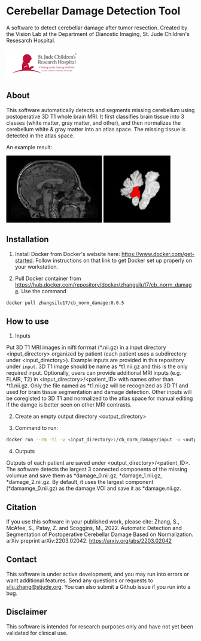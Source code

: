 
# Cerebellar Damage Detection Tool

A software to detect cerebellar damage after tumor resection. Created by the Vision Lab at the Department of Dianostic Imaging, St. Jude Children's Resesarch Hospital.

<img src="./figs/SJ_Full_H_C.png" width="200"/>

## About

This software automatically detects and segments missing cerebellum using postoperative 3D T1 whole brain MRI. It first classifies brain tissue into 3 classes (white matter, gray matter, and other), and then normalizes the cerebellum white & gray matter into an atlas space. The missing tissue is detected in the atlas space.

An example result:

<img src="./figs/exmaple_t1.png" width="256"/>
<img src="./figs/exmaple_damage.png" width="179"/>

## Installation

1. Install Docker from Docker's website here: https://www.docker.com/get-started. Follow instructions on that link to get Docker set up properly on your workstation.

2. Pull Docker container from https://hub.docker.com/repository/docker/zhangsilu17/cb_norm_damage. Use the command 
```bash
docker pull zhangsilu17/cb_norm_damage:0.0.5
```


## How to use
1. Inputs

Put 3D T1 MRI images in nifti forrmat (*.nii.gz) in a input directory <input_directory> organized by patient (each patient uses a subdirectory under <input_directory>). Example inputs are provided in this repository under `input`. 3D T1 image should be name as *t1.nii.gz and this is the only required input. Optionally, users can provide additional MRI inputs (e.g. FLAIR, T2) in <input_directory>/<patient_ID> with names other than *t1.nii.gz. Only the file named as *t1.nii.gz will be recognized as 3D T1 and used for brain tissue segmentation and damage detection. Other inputs will be coregisted to 3D T1 and normalized to the atlas space for manual editing if the damge is better seen on other MRI contrasts. 

2. Create an empty output directory <output_directory>

3. Command to run:
```bash
docker run --rm -ti -v <input_directory>:/cb_norm_damage/input -v <output_directory>:/cb_norm_damage/output zhangsilu17/cb_norm_damage:0.0.5
```
4. Outputs

Outputs of each patient are saved under <output_directory>/<patient_ID>. The software detects the largest 3 connected components of the missing volumue and save them as *damage_0.nii.gz, *damage_1.nii.gz, *damage_2.nii.gz. By default, it uses the largest component (*damamge_0.nii.gz) as the damage VOI and save it as *damage.nii.gz. 


## Citation

If you use this software in your published work, please cite:
Zhang, S., McAfee, S., Patay, Z. and Scoggins, M., 2022. Automatic Detection and Segmentation of Postoperative Cerebellar Damage Based on Normalization. arXiv preprint arXiv:2203.02042. https://arxiv.org/abs/2203.02042


## Contact

This software is under active development, and you may run into errors or want additional features. Send any questions or requests to silu.zhang@stjude.org. You can also submit a Github issue if you run into a bug.


## Disclaimer

This software is intended for research purposes only and have not yet been validated for clinical use.